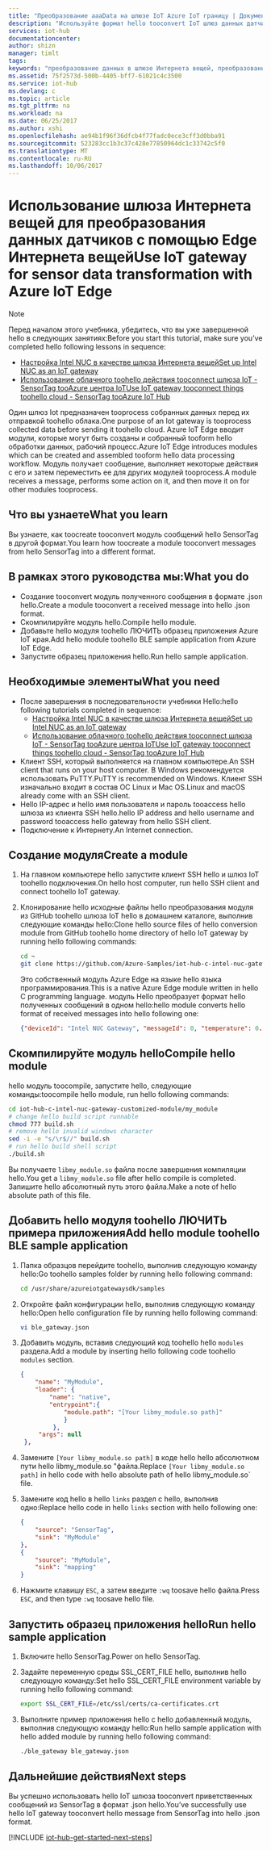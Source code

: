 ```yaml
---
title: "Преобразование aaaData на шлюзе IoT Azure IoT границу | Документы Microsoft"
description: "Используйте формат hello tooconvert IoT шлюз данных датчика с помощью специализированный модуль Azure IoT края."
services: iot-hub
documentationcenter: 
author: shizn
manager: timlt
tags: 
keywords: "преобразование данных в шлюзе Интернета вещей, преобразование данных в шлюзе IoT"
ms.assetid: 75f2573d-500b-4405-bff7-61021c4c3500
ms.service: iot-hub
ms.devlang: c
ms.topic: article
ms.tgt_pltfrm: na
ms.workload: na
ms.date: 06/25/2017
ms.author: xshi
ms.openlocfilehash: ae94b1f96f36dfcb4f77fadc0ece3cff3d0bba91
ms.sourcegitcommit: 523283cc1b3c37c428e77850964dc1c33742c5f0
ms.translationtype: MT
ms.contentlocale: ru-RU
ms.lasthandoff: 10/06/2017
---
```

# <a name="use-iot-gateway-for-sensor-data-transformation-with-azure-iot-edge"></a><span data-ttu-id="7d2dc-104">Использование шлюза Интернета вещей для преобразования данных датчиков с помощью Edge Интернета вещей</span><span class="sxs-lookup"><span data-stu-id="7d2dc-104">Use IoT gateway for sensor data transformation with Azure IoT Edge</span></span>

> [!NOTE]
> <span data-ttu-id="7d2dc-105">Перед началом этого учебника, убедитесь, что вы уже завершенной hello в следующих занятиях:</span><span class="sxs-lookup"><span data-stu-id="7d2dc-105">Before you start this tutorial, make sure you’ve completed hello following lessons in sequence:</span></span>
> * [<span data-ttu-id="7d2dc-106">Настройка Intel NUC в качестве шлюза Интернета вещей</span><span class="sxs-lookup"><span data-stu-id="7d2dc-106">Set up Intel NUC as an IoT gateway</span></span>](iot-hub-gateway-kit-c-lesson1-set-up-nuc.md)
> * [<span data-ttu-id="7d2dc-107">Использование облачного toohello действия tooconnect шлюза IoT - SensorTag tooAzure центра IoT</span><span class="sxs-lookup"><span data-stu-id="7d2dc-107">Use IoT gateway tooconnect things toohello cloud - SensorTag tooAzure IoT Hub</span></span>](iot-hub-gateway-kit-c-iot-gateway-connect-device-to-cloud.md)

<span data-ttu-id="7d2dc-108">Один шлюз Iot предназначен tooprocess собранных данных перед их отправкой toohello облака.</span><span class="sxs-lookup"><span data-stu-id="7d2dc-108">One purpose of an Iot gateway is tooprocess collected data before sending it toohello cloud.</span></span> <span data-ttu-id="7d2dc-109">Azure IoT Edge вводит модули, которые могут быть созданы и собранный tooform hello обработки данных, рабочий процесс.</span><span class="sxs-lookup"><span data-stu-id="7d2dc-109">Azure IoT Edge introduces modules which can be created and assembled tooform hello data processing workflow.</span></span> <span data-ttu-id="7d2dc-110">Модуль получает сообщение, выполняет некоторые действия с его и затем переместить ее для других модулей tooprocess.</span><span class="sxs-lookup"><span data-stu-id="7d2dc-110">A module receives a message, performs some action on it, and then move it on for other modules tooprocess.</span></span>

## <a name="what-you-learn"></a><span data-ttu-id="7d2dc-111">Что вы узнаете</span><span class="sxs-lookup"><span data-stu-id="7d2dc-111">What you learn</span></span>

<span data-ttu-id="7d2dc-112">Вы узнаете, как toocreate tooconvert модуль сообщений hello SensorTag в другой формат.</span><span class="sxs-lookup"><span data-stu-id="7d2dc-112">You learn how toocreate a module tooconvert messages from hello SensorTag into a different format.</span></span>

## <a name="what-you-do"></a><span data-ttu-id="7d2dc-113">В рамках этого руководства мы:</span><span class="sxs-lookup"><span data-stu-id="7d2dc-113">What you do</span></span>

* <span data-ttu-id="7d2dc-114">Создание tooconvert модуль полученного сообщения в формате .json hello.</span><span class="sxs-lookup"><span data-stu-id="7d2dc-114">Create a module tooconvert a received message into hello .json format.</span></span>
* <span data-ttu-id="7d2dc-115">Скомпилируйте модуль hello.</span><span class="sxs-lookup"><span data-stu-id="7d2dc-115">Compile hello module.</span></span>
* <span data-ttu-id="7d2dc-116">Добавьте hello модуля toohello ЛЮЧИТЬ образец приложения Azure IoT края.</span><span class="sxs-lookup"><span data-stu-id="7d2dc-116">Add hello module toohello BLE sample application from Azure IoT Edge.</span></span>
* <span data-ttu-id="7d2dc-117">Запустите образец приложения hello.</span><span class="sxs-lookup"><span data-stu-id="7d2dc-117">Run hello sample application.</span></span>

## <a name="what-you-need"></a><span data-ttu-id="7d2dc-118">Необходимые элементы</span><span class="sxs-lookup"><span data-stu-id="7d2dc-118">What you need</span></span>

* <span data-ttu-id="7d2dc-119">После завершения в последовательности учебники Hello:</span><span class="sxs-lookup"><span data-stu-id="7d2dc-119">hello following tutorials completed in sequence:</span></span>
  * [<span data-ttu-id="7d2dc-120">Настройка Intel NUC в качестве шлюза Интернета вещей</span><span class="sxs-lookup"><span data-stu-id="7d2dc-120">Set up Intel NUC as an IoT gateway</span></span>](iot-hub-gateway-kit-c-lesson1-set-up-nuc.md)
  * [<span data-ttu-id="7d2dc-121">Использование облачного toohello действия tooconnect шлюза IoT - SensorTag tooAzure центра IoT</span><span class="sxs-lookup"><span data-stu-id="7d2dc-121">Use IoT gateway tooconnect things toohello cloud - SensorTag tooAzure IoT Hub</span></span>](iot-hub-gateway-kit-c-iot-gateway-connect-device-to-cloud.md)
* <span data-ttu-id="7d2dc-122">Клиент SSH, который выполняется на главном компьютере.</span><span class="sxs-lookup"><span data-stu-id="7d2dc-122">An SSH client that runs on your host computer.</span></span> <span data-ttu-id="7d2dc-123">В Windows рекомендуется использовать PuTTY.</span><span class="sxs-lookup"><span data-stu-id="7d2dc-123">PuTTY is recommended on Windows.</span></span> <span data-ttu-id="7d2dc-124">Клиент SSH изначально входит в состав ОС Linux и Mac OS.</span><span class="sxs-lookup"><span data-stu-id="7d2dc-124">Linux and macOS already come with an SSH client.</span></span>
* <span data-ttu-id="7d2dc-125">Hello IP-адрес и hello имя пользователя и пароль tooaccess hello шлюза из клиента SSH hello.</span><span class="sxs-lookup"><span data-stu-id="7d2dc-125">hello IP address and hello username and password tooaccess hello gateway from hello SSH client.</span></span>
* <span data-ttu-id="7d2dc-126">Подключение к Интернету.</span><span class="sxs-lookup"><span data-stu-id="7d2dc-126">An Internet connection.</span></span>

## <a name="create-a-module"></a><span data-ttu-id="7d2dc-127">Создание модуля</span><span class="sxs-lookup"><span data-stu-id="7d2dc-127">Create a module</span></span>

1. <span data-ttu-id="7d2dc-128">На главном компьютере hello запустите клиент SSH hello и шлюз IoT toohello подключения.</span><span class="sxs-lookup"><span data-stu-id="7d2dc-128">On hello host computer, run hello SSH client and connect toohello IoT gateway.</span></span>
1. <span data-ttu-id="7d2dc-129">Клонирование hello исходные файлы hello преобразования модуля из GitHub toohello шлюза IoT hello в домашнем каталоге, выполнив следующие команды hello:</span><span class="sxs-lookup"><span data-stu-id="7d2dc-129">Clone hello source files of hello conversion module from GitHub toohello home directory of hello IoT gateway by running hello following commands:</span></span>

   ```bash
   cd ~
   git clone https://github.com/Azure-Samples/iot-hub-c-intel-nuc-gateway-customized-module.git
   ```

   <span data-ttu-id="7d2dc-130">Это собственный модуль Azure Edge на языке hello языка программирования.</span><span class="sxs-lookup"><span data-stu-id="7d2dc-130">This is a native Azure Edge module written in hello C programming language.</span></span> <span data-ttu-id="7d2dc-131">модуль Hello преобразует формат hello полученных сообщений в одном hello:</span><span class="sxs-lookup"><span data-stu-id="7d2dc-131">hello module converts hello format of received messages into hello following one:</span></span>

   ```json
   {"deviceId": "Intel NUC Gateway", "messageId": 0, "temperature": 0.0}
   ```

## <a name="compile-hello-module"></a><span data-ttu-id="7d2dc-132">Скомпилируйте модуль hello</span><span class="sxs-lookup"><span data-stu-id="7d2dc-132">Compile hello module</span></span>

<span data-ttu-id="7d2dc-133">hello модуль toocompile, запустите hello, следующие команды:</span><span class="sxs-lookup"><span data-stu-id="7d2dc-133">toocompile hello module, run hello following commands:</span></span>

```bash
cd iot-hub-c-intel-nuc-gateway-customized-module/my_module
# change hello build script runnable
chmod 777 build.sh
# remove hello invalid windows character
sed -i -e "s/\r$//" build.sh
# run hello build shell script
./build.sh
```

<span data-ttu-id="7d2dc-134">Вы получаете `libmy_module.so` файла после завершения компиляции hello.</span><span class="sxs-lookup"><span data-stu-id="7d2dc-134">You get a `libmy_module.so` file after hello compile is completed.</span></span> <span data-ttu-id="7d2dc-135">Запишите hello абсолютный путь этого файла.</span><span class="sxs-lookup"><span data-stu-id="7d2dc-135">Make a note of hello absolute path of this file.</span></span>

## <a name="add-hello-module-toohello-ble-sample-application"></a><span data-ttu-id="7d2dc-136">Добавить hello модуля toohello ЛЮЧИТЬ примера приложения</span><span class="sxs-lookup"><span data-stu-id="7d2dc-136">Add hello module toohello BLE sample application</span></span>

1. <span data-ttu-id="7d2dc-137">Папка образцов перейдите toohello, выполнив следующую команду hello:</span><span class="sxs-lookup"><span data-stu-id="7d2dc-137">Go toohello samples folder by running hello following command:</span></span>

   ```bash
   cd /usr/share/azureiotgatewaysdk/samples
   ```

1. <span data-ttu-id="7d2dc-138">Откройте файл конфигурации hello, выполнив следующую команду hello:</span><span class="sxs-lookup"><span data-stu-id="7d2dc-138">Open hello configuration file by running hello following command:</span></span>

   ```bash
   vi ble_gateway.json
   ```

1. <span data-ttu-id="7d2dc-139">Добавить модуль, вставив следующий код toohello hello `modules` раздела.</span><span class="sxs-lookup"><span data-stu-id="7d2dc-139">Add a module by inserting hello following code toohello `modules` section.</span></span>

   ```json
   {
       "name": "MyModule",
       "loader": {
           "name": "native",
           "entrypoint":{
               "module.path": "[Your libmy_module.so path]"
               }
            },
        "args": null
    },
    ```

1. <span data-ttu-id="7d2dc-140">Замените `[Your libmy_module.so path]` в коде hello hello абсолютном пути hello libmy_module.so "файла.</span><span class="sxs-lookup"><span data-stu-id="7d2dc-140">Replace `[Your libmy_module.so path]` in hello code with hello absolute path of hello libmy_module.so\` file.</span></span>
1. <span data-ttu-id="7d2dc-141">Замените код hello в hello `links` раздел с hello, выполнив одно:</span><span class="sxs-lookup"><span data-stu-id="7d2dc-141">Replace hello code in hello `links` section with hello following one:</span></span>

   ```json
   {
       "source": "SensorTag",
       "sink": "MyModule"
   },
   {
       "source": "MyModule",
       "sink": "mapping"
   }
   ```

1. <span data-ttu-id="7d2dc-142">Нажмите клавишу `ESC`, а затем введите `:wq` toosave hello файла.</span><span class="sxs-lookup"><span data-stu-id="7d2dc-142">Press `ESC`, and then type `:wq` toosave hello file.</span></span>

## <a name="run-hello-sample-application"></a><span data-ttu-id="7d2dc-143">Запустить образец приложения hello</span><span class="sxs-lookup"><span data-stu-id="7d2dc-143">Run hello sample application</span></span>

1. <span data-ttu-id="7d2dc-144">Включите hello SensorTag.</span><span class="sxs-lookup"><span data-stu-id="7d2dc-144">Power on hello SensorTag.</span></span>
1. <span data-ttu-id="7d2dc-145">Задайте переменную среды SSL_CERT_FILE hello, выполнив hello следующую команду:</span><span class="sxs-lookup"><span data-stu-id="7d2dc-145">Set hello SSL_CERT_FILE environment variable by running hello following command:</span></span>

   ```bash
   export SSL_CERT_FILE=/etc/ssl/certs/ca-certificates.crt
   ```

1. <span data-ttu-id="7d2dc-146">Выполните пример приложения hello с hello добавленный модуль, выполнив следующую команду hello:</span><span class="sxs-lookup"><span data-stu-id="7d2dc-146">Run hello sample application with hello added module by running hello following command:</span></span>

   ```bash
   ./ble_gateway ble_gateway.json
   ```

## <a name="next-steps"></a><span data-ttu-id="7d2dc-147">Дальнейшие действия</span><span class="sxs-lookup"><span data-stu-id="7d2dc-147">Next steps</span></span>

<span data-ttu-id="7d2dc-148">Вы успешно использовать hello IoT шлюза tooconvert приветственных сообщений из SensorTag в формат .json hello.</span><span class="sxs-lookup"><span data-stu-id="7d2dc-148">You’ve successfully use hello IoT gateway tooconvert hello message from SensorTag into hello .json format.</span></span>

[!INCLUDE [iot-hub-get-started-next-steps](../../includes/iot-hub-get-started-next-steps.md)]
